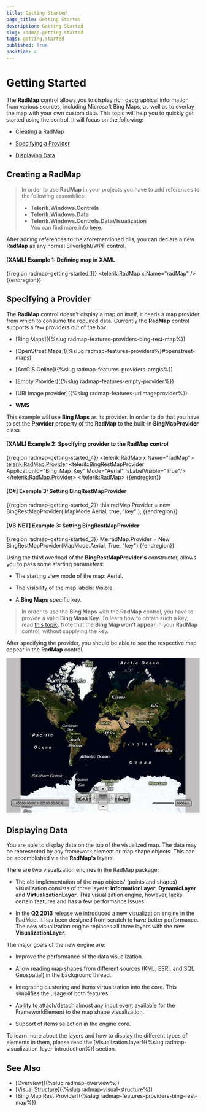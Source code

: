 ```yaml
---
title: Getting Started
page_title: Getting Started
description: Getting Started
slug: radmap-getting-started
tags: getting,started
published: True
position: 4
---
```


# Getting Started

The __RadMap__ control allows you to display rich geographical information from various sources, including Microsoft Bing Maps, as well as to overlay the map with your own custom data. This topic will help you to quickly get started using the control. It will focus on the following:      

* [Creating a RadMap](#creating-a-radmap)

* [Specifying a Provider](#specifying-a-provider)

* [Displaying Data](#displaying-data)

## Creating a RadMap

>In order to use __RadMap__ in your projects you have to add references to the following assemblies:
>	- __Telerik.Windows.Controls__
>	- __Telerik.Windows.Data__
>	- __Telerik.Windows.Controls.DataVisualization__  
>You can find more info [here](http://www.telerik.com/help/silverlight/installation-installing-controls-dependencies.html).            

After adding references to the aforementioned dlls, you can declare a new __RadMap__ as any normal Silverlight/WPF control.        

#### __[XAML] Example 1: Defining map in XAML__
{{region radmap-getting-started_1}}
   	<UserControl xmlns:telerik="http://schemas.telerik.com/2008/xaml/presentation">
		<Grid x:Name="LayoutRoot">
			<telerik:RadMap x:Name="radMap" />
		</Grid>
	</UserControl> 
{{endregion}}

## Specifying a Provider

The __RadMap__ control doesn't display a map on itself, it needs a map provider from which to consume the required data. Currently the __RadMap__ control supports a few providers out of the box:        

* [Bing Maps]({%slug radmap-features-providers-bing-rest-map%}) 

* [OpenStreet Maps]({%slug radmap-features-providers%}#openstreet-maps) 

* [ArcGIS Online]({%slug radmap-features-providers-arcgis%}) 

* [Empty Provider]({%slug radmap-features-empty-provider%}) 

* [URI Image provider]({%slug radmap-features-uriimageprovider%}) 

* __WMS__

This example will use __Bing Maps__ as its provider. In order to do that you have to set the __Provider__ property of the __RadMap__ to the built-in __BingMapProvider__ class.        

#### __[XAML] Example 2: Specifying provider to the RadMap control__
{{region radmap-getting-started_4}}
	<UserControl xmlns:telerik="http://schemas.telerik.com/2008/xaml/presentation">
		<Grid x:Name="LayoutRoot">
			<telerik:RadMap x:Name="radMap">
				<telerik:RadMap.Provider>
					<telerik:BingRestMapProvider ApplicationId="Bing_Map_Key"
											 Mode="Aerial"
											 IsLabelVisible="True"/>
				</telerik:RadMap.Provider>
			</telerik:RadMap>
		</Grid>
	</UserControl> 
{{endregion}}

#### __[C#] Example 3: Setting BingRestMapProvider__
{{region radmap-getting-started_2}}
	this.radMap.Provider = new BingRestMapProvider( MapMode.Aerial, true, "key" );
{{endregion}}

#### __[VB.NET] Example 3: Setting BingRestMapProvider__
{{region radmap-getting-started_3}}
	Me.radMap.Provider = New BingRestMapProvider(MapMode.Aerial, True, "key")
{{endregion}}

Using the third overload of the __BingRestMapProvider's__ constructor, allows you to pass some starting parameters:        

* The starting view mode of the map: Aerial.

* The visibility of the map labels: Visible.

* A __Bing Maps__ specific key.            

>In order to use the __Bing Maps__ with the __RadMap__ control, you have to provide a valid __Bing Maps Key__. To learn how to obtain such a key, read [this topic](http://msdn.microsoft.com/en-us/library/ee681900.aspx). Note that the __Bing Map won't__ __appear__ in your __RadMap__ control, without supplying the key.          

After specifying the provider, you should be able to see the respective map appear in the __RadMap__ control.

![](images/RadMap_GettingStarted_01.png)

## Displaying Data

You are able to display data on the top of the visualized map. The data may be represented by any framework element or map shape objects. This can be accomplished via the __RadMap's__ layers.        

There are two visualization engines in the RadMap package:

* The old implementation of the map objects' (points and shapes) visualization consists of three layers: __InformationLayer__, __DynamicLayer__ and __VirtualizationLayer__. This visualization engine, however, lacks certain features and has a few performance issues.            

* In the __Q2 2013__ release we introduced a new visualization engine in the RadMap. It has been designed from scratch to have better performance. The new visualization engine replaces all three layers with the new __VisualizationLayer__.            

The major goals of the new engine are:        

* Improve the performance of the data visualization.

* Allow reading map shapes from different sources (KML, ESRI, and SQL Geospatial) in the background thread.

* Integrating clustering and items virtualization into the core. This simplifies the usage of both features.

* Ability to attach/detach almost any input event available for the FrameworkElement to the map shape visualization.

* Support of items selection in the engine core.

To learn more about the layers and how to display the different types of elements in them, please read the [Visualization layer]({%slug radmap-visualization-layer-introduction%}) section.

## See Also

 * [Overview]({%slug radmap-overview%})
 * [Visual Structure]({%slug radmap-visual-structure%})
 * [Bing Map Rest Provider]({%slug radmap-features-providers-bing-rest-map%})
